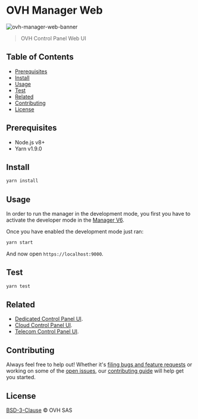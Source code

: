 # OVH Manager Web

![ovh-manager-web-banner](https://user-images.githubusercontent.com/428384/29673217-d57c0e30-88ee-11e7-843d-f787a17ee2e8.png)

> OVH Control Panel Web UI

## Table of Contents

* [Prerequisites](#prerequisites)
* [Install](#install)
* [Usage](#usage)
* [Test](#test)
* [Related](#related)
* [Contributing](#contributing)
* [License](#license)

## Prerequisites

* Node.js v8+
* Yarn v1.9.0

## Install

```sh
yarn install
```

## Usage

In order to run the manager in the development mode, you first you have to activate the developer mode in the [Manager V6](https://www.ovh.com/manager/dedicated/#/useraccount/advanced).

Once you have enabled the development mode just ran:

```sh
yarn start
```

And now open `https://localhost:9000`.

## Test

```sh
yarn test
```

## Related

* [Dedicated Control Panel UI](https://github.com/ovh-ux/ovh-manager-dedicated).
* [Cloud Control Panel UI](https://github.com/ovh-ux/ovh-manager-cloud).
* [Telecom Control Panel UI](https://github.com/ovh-ux/ovh-manager-telecom).

## Contributing

Always feel free to help out! Whether it's [filing bugs and feature requests](https://github.com/ovh-ux/ovh-manager-web/issues/new) or working on some of the [open issues](https://github.com/ovh-ux/ovh-manager-web/issues), our [contributing guide](CONTRIBUTING.md) will help get you started.

## License

[BSD-3-Clause](LICENSE) © OVH SAS
